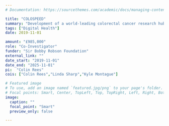 ```yaml
---
# Documentation: https://sourcethemes.com/academic/docs/managing-content/

title: "COLOSPEED"
summary: "Development of a world-leading colorectal cancer research hub in the North East of England."
tags: ["Digital Health"]
date: 2019-11-01

amount: "£985,000"
role: "Co-Investigator"
funder: "Sir Bobby Robson Foundation"
external_link: ""
date_start: "2019-11-01"
date_end: "2025-11-01"
pi:  "Colin Rees"
cois: ["Colin Rees","Linda Sharp","Kyle Montague"]

# Featured image
# To use, add an image named `featured.jpg/png` to your page's folder.
# Focal points: Smart, Center, TopLeft, Top, TopRight, Left, Right, BottomLeft, Bottom, BottomRight.
image:
  caption: ""
  focal_point: "Smart"
  preview_only: false

---
```

